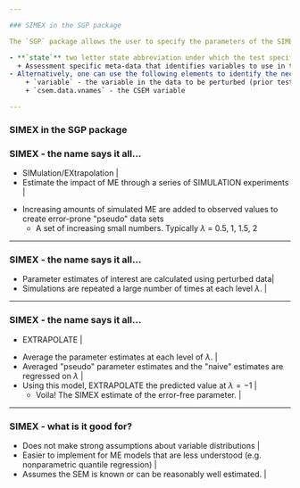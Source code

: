 ```yaml
---

### SIMEX in the SGP package

The `SGP` package allows the user to specify the parameters of the SIMEX process.

- **`state`** two letter state abbreviation under which the test specific CSEMs are located in `SGPstateData` |
  + Assessment specific meta-data that identifies variables to use in the SIMEX process.  |
- Alternatively, one can use the following elements to identify the necessary components: |
	+ `variable` - the variable in the data to be perturbed (prior test scores). |
	+ `csem.data.vnames` - the CSEM variable

---
```

### SIMEX in the SGP package



###  SIMEX - the name says it all...

-  SIMulation/EXtrapolation |
-  Estimate the impact of ME through a series of SIMULATION experiments |
  + Increasing amounts of simulated ME are added to observed values to create error-prone "pseudo" data sets
    - A set of increasing small numbers.  Typically ${\lambda}$ = 0.5, 1, 1.5, 2
---
###  SIMEX - the name says it all...

- Parameter estimates of interest are calculated using perturbed data|
- Simulations are repeated a large number of times at each level ${\lambda}$. |

---
###  SIMEX - the name says it all...

-  EXTRAPOLATE |
  + Average the parameter estimates at each level of ${\lambda}$. |
  + Averaged "pseudo" parameter estimates and the "naive" estimates are regressed on ${\lambda}$ |
  + Using this model, EXTRAPOLATE the predicted value at ${\lambda} = -1$ |
    - Voila! The SIMEX estimate of the error-free parameter. |

---
###  SIMEX - what is it good for?

- Does not make strong assumptions about variable distributions |
- Easier to implement for ME models that are less understood (e.g. nonparametric quantile regression) |
- Assumes the SEM is known or can be reasonably well estimated. |
